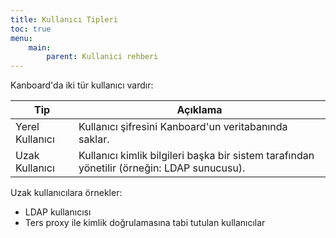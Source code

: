 ```yaml
---
title: Kullanıcı Tipleri
toc: true
menu:
    main:
        parent: Kullanici rehberi
---
```


Kanboard'da iki tür kullanıcı vardır:

| Tip             | Açıklama                                                                                |
|-----------------|-----------------------------------------------------------------------------------------|
| Yerel Kullanıcı | Kullanıcı şifresini Kanboard'un veritabanında saklar.                                   |
| Uzak Kullanıcı  | Kullanıcı kimlik bilgileri başka bir sistem tarafından yönetilir (örneğin: LDAP sunucusu). |

Uzak kullanıcılara örnekler:

- LDAP kullanıcısı
- Ters proxy ile kimlik doğrulamasına tabi tutulan kullanıcılar
